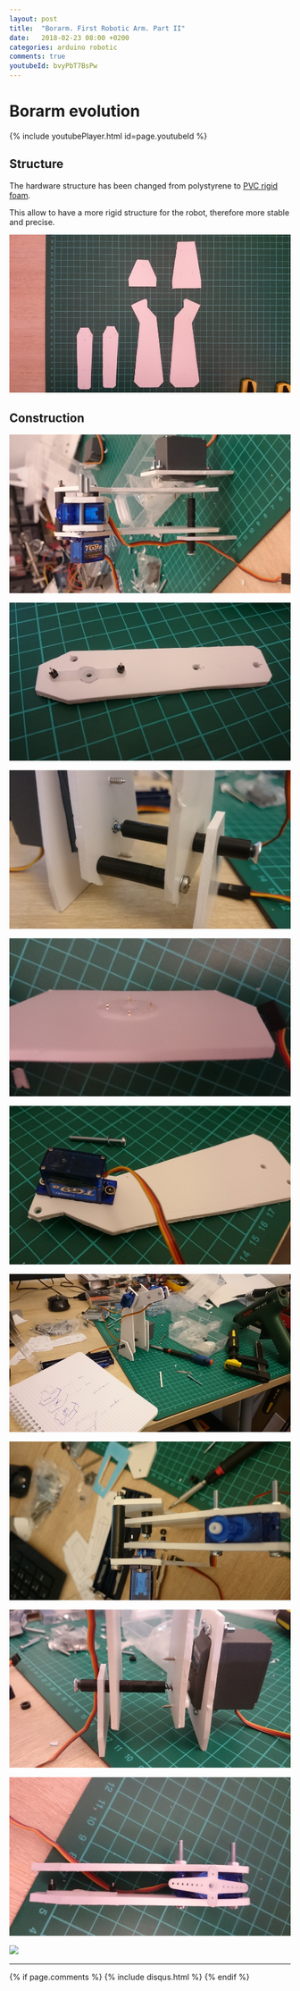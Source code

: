 ```yaml
---
layout: post
title:  "Borarm. First Robotic Arm. Part II"
date:   2018-02-23 08:00 +0200
categories: arduino robotic
comments: true
youtubeId: bvyPbT7BsPw
---
```


# Borarm evolution

{% include youtubePlayer.html id=page.youtubeId %}

## Structure
The hardware structure has been changed from polystyrene to [PVC rigid foam](https://www.modulor.de/forex-classic-pvc-hartschaumplatte-weiss.html).

This allow to have a more rigid structure for the robot, therefore more stable and precise.

![borarm_v4_img](/assets/images/borarm/3.2_2.JPG)

## Construction

![](/assets/images/borarm/part2/0001.JPG)

![](/assets/images/borarm/part2/0002.JPG)

![](/assets/images/borarm/part2/0003.JPG)

![](/assets/images/borarm/part2/0004.JPG)

![](/assets/images/borarm/part2/0005.JPG)

![](/assets/images/borarm/part2/0006.JPG)

![](/assets/images/borarm/part2/0007.JPG)

![](/assets/images/borarm/part2/0008.JPG)

![](/assets/images/borarm/part2/0009.JPG)

![](/assets/images/borarm/part2/00010.JPG)

***

{% if page.comments %}
{% include disqus.html %}
{% endif %}
